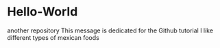 # Hello-World
another repository
This message is dedicated for the Github tutorial
I like different types of mexican foods
